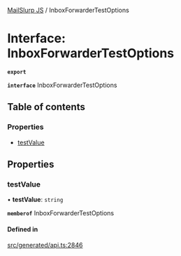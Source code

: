 [MailSlurp JS](../README.md) / InboxForwarderTestOptions

# Interface: InboxForwarderTestOptions

**`export`**

**`interface`** InboxForwarderTestOptions

## Table of contents

### Properties

- [testValue](InboxForwarderTestOptions.md#testvalue)

## Properties

### testValue

• **testValue**: `string`

**`memberof`** InboxForwarderTestOptions

#### Defined in

[src/generated/api.ts:2846](https://github.com/mailslurp/mailslurp-client/blob/5523864/src/generated/api.ts#L2846)
